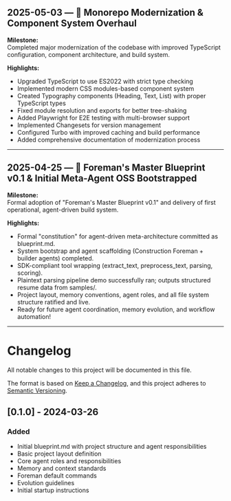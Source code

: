 ## 2025-05-03 — 🔄 Monorepo Modernization & Component System Overhaul

**Milestone:**  
Completed major modernization of the codebase with improved TypeScript configuration, component architecture, and build system.

**Highlights:**
- Upgraded TypeScript to use ES2022 with strict type checking
- Implemented modern CSS modules-based component system
- Created Typography components (Heading, Text, List) with proper TypeScript types
- Fixed module resolution and exports for better tree-shaking
- Added Playwright for E2E testing with multi-browser support
- Implemented Changesets for version management
- Configured Turbo with improved caching and build performance
- Added comprehensive documentation of modernization process

---

## 2025-04-25 — 🚀 Foreman's Master Blueprint v0.1 & Initial Meta-Agent OSS Bootstrapped

**Milestone:**  
Formal adoption of "Foreman's Master Blueprint v0.1" and delivery of first operational, agent-driven build system.

**Highlights:**
- Formal "constitution" for agent-driven meta-architecture committed as blueprint.md.
- System bootstrap and agent scaffolding (Construction Foreman + builder agents) completed.
- SDK-compliant tool wrapping (extract_text, preprocess_text, parsing, scoring).
- Plaintext parsing pipeline demo successfully ran; outputs structured resume data from samples/.
- Project layout, memory conventions, agent roles, and all file system structure ratified and live.
- Ready for future agent coordination, memory evolution, and workflow automation!

---

# Changelog

All notable changes to this project will be documented in this file.

The format is based on [Keep a Changelog](https://keepachangelog.com/en/1.0.0/),
and this project adheres to [Semantic Versioning](https://semver.org/spec/v2.0.0.html).

## [0.1.0] - 2024-03-26

### Added
- Initial blueprint.md with project structure and agent responsibilities
- Basic project layout definition
- Core agent roles and responsibilities
- Memory and context standards
- Foreman default commands
- Evolution guidelines
- Initial startup instructions 